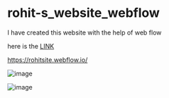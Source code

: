 # rohit-s_website_webflow
I have created this website with the help of web flow

here is the <a href="https://rohitsite.webflow.io/" target="_blank"> LINK</a>


https://rohitsite.webflow.io/








![image](https://user-images.githubusercontent.com/96192862/166831958-2fcbb93e-0eff-484c-bb7b-6101918161d7.png)

![image](https://user-images.githubusercontent.com/96192862/166831779-fd76114b-324e-4076-ad95-b618195f18cc.png)
